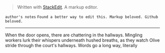 


> Written with [StackEdit](https://stackedit.io/). A markup editor.

`author's notes` 
 `Found a better way to edit this. Markup beloved. Github beloved.`  
*** 
When the door opens, there are chattering in the hallways. 
Mingling workers lurk their whispers underneath hushed breaths, as they watch Olive stride through the court's hallways. Words go a long way, literally
<!--stackedit_data:
eyJoaXN0b3J5IjpbLTU0NzA3Mzc2MSwtMTA4ODI3OTE4NywxNj
AzMTEyNDc2LC0xNjU5NDg1NzU1LC0xNDczODY3OTQsMjEyODc5
NzQ0NF19
-->